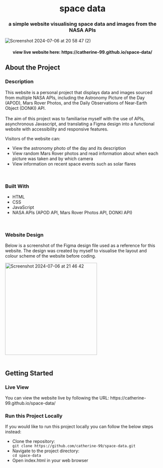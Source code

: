 <h1 align="center">space data</h1>
<h3 align="center">a simple website visualising space data and images from the NASA APIs</h3>

![Screenshot 2024-07-06 at 20 58 47 (2)](https://github.com/Catherine-99/space-data/assets/142168043/71439eb0-4c67-48ae-a1f7-3bd6d9c705d1)
<h4 align="center">view live website here: https://catherine-99.github.io/space-data/</h4>

<h2>About the Project</h2>
<h3>Description</h3>
<p>This website is a personal project that displays data and images sourced from multiple NASA APIs, including the Astronomy Picture of the Day (APOD), 
  Mars Rover Photos, and the Daily Observations of Near-Earth Object (DONKI) API.<br> <br> The aim of this project was to familiarise myself with the use of APIs, 
asynchronous Javascript, and translating a Figma design into a functional website with accessibility and responsive features.</p>

<p>Visitors of the website can:</p>
<ul>
  <li>View the astronomy photo of the day and its description</li>
  <li>View random Mars Rover photos and read information about when each picture was taken and by which camera</li>
  <li>View information on recent space events such as solar flares</li>
</ul>

<br>
<h3>Built With</h3>
<ul>
  <li>HTML</li>
  <li>CSS</li>
  <li>JavaScript</li>
  <li>NASA APIs (APOD API, Mars Rover Photos API, DONKI API)</li>
</ul>

<br>
<h3>Website Design</h3>
<p>Below is a screenshot of the Figma design file used as a reference for this website.
The design was created by myself to visualise the layout and colour scheme of the website before coding.</p>

<img width="299" alt="Screenshot 2024-07-06 at 21 46 42" src="https://github.com/Catherine-99/space-data/assets/142168043/6218704e-0bb5-4fab-a0de-362a7bb80527">
<br>
<br>

<h2>Getting Started</h2>
<h3>Live View</h3>
<p>You can view the website live by following the URL: https://catherine-99.github.io/space-data/</p>
<h3>Run this Project Locally</h3>
<p>If you would like to run this project locally you can follow the below steps instead:</p>

<ul>
  <li>Clone the repository:</li>
  <code>git clone https://github.com/catherine-99/space-data.git</code>
  <li>Navigate to the project directory:</li>
  <code>cd space-data</code>
  <li>Open index.html in your web browser</li>
</ul>





